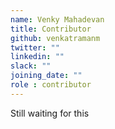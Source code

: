 ```yaml
---
name: Venky Mahadevan
title: Contributor
github: venkatramanm
twitter: ""
linkedin: ""
slack: ""
joining_date: ""
role : contributor
---
```


Still waiting for this
